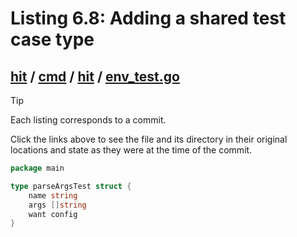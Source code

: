 # Listing 6.8: Adding a shared test case type

## [hit](https://github.com/inancgumus/gobyexample/blob/6d7995393d61764b6244b1741644dc79f62e658c/hit) / [cmd](https://github.com/inancgumus/gobyexample/blob/6d7995393d61764b6244b1741644dc79f62e658c/hit/cmd) / [hit](https://github.com/inancgumus/gobyexample/blob/6d7995393d61764b6244b1741644dc79f62e658c/hit/cmd/hit) / [env_test.go](https://github.com/inancgumus/gobyexample/blob/6d7995393d61764b6244b1741644dc79f62e658c/hit/cmd/hit/env_test.go)

> [!TIP]
> Each listing corresponds to a commit.
>
> Click the links above to see the file and its directory in their original locations and state as they were at the time of the commit.

```go
package main

type parseArgsTest struct {
	name string
	args []string
	want config
}
```

